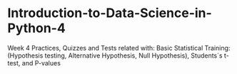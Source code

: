 # Introduction-to-Data-Science-in-Python-4
Week 4
Practices, Quizzes and Tests related with:
Basic Statistical Training: 
(Hypothesis testing,
Alternative Hypothesis,
Null Hypothesis),
Students´s t-test,
and P-values
